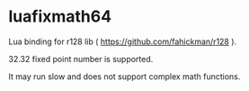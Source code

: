# luafixmath64
Lua binding for r128 lib ( https://github.com/fahickman/r128 ).

32.32 fixed point number is supported.

It may run slow and does not support complex math functions.
